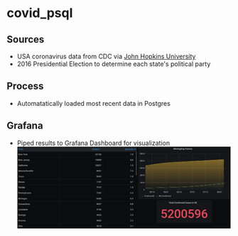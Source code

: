 # covid_psql

## Sources
 - USA coronavirus data from CDC via [John Hopkins University](https://github.com/CSSEGISandData/COVID-19)
 - 2016 Presidential Election to determine each state's political party
 
## Process
 - Automatatically loaded most recent data in Postgres
 
## Grafana
 - Piped results to Grafana Dashboard for visualization 
![Corona Rates](/img/01_grafana_mortality.png)
